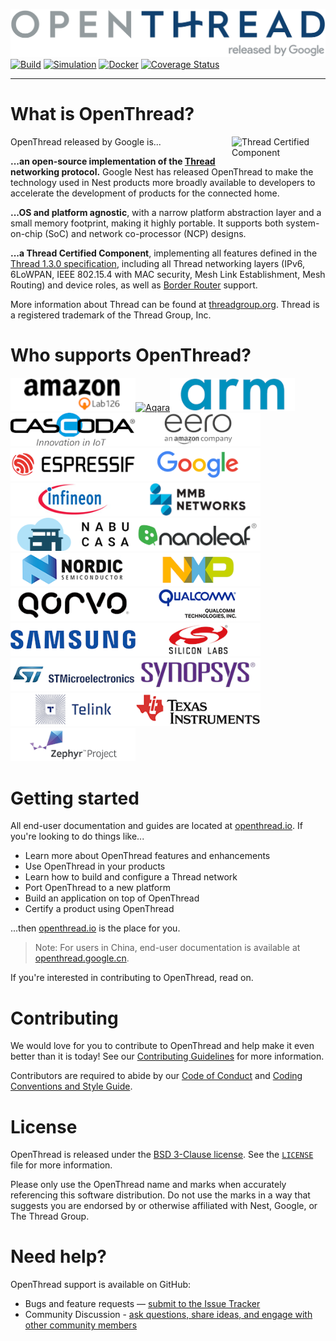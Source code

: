 [![OpenThread][ot-logo]][ot-repo] [![Build][ot-gh-action-build-svg]][ot-gh-action-build] [![Simulation][ot-gh-action-simulation-svg]][ot-gh-action-simulation] [![Docker][ot-gh-action-docker-svg]][ot-gh-action-docker] [![Coverage Status][ot-codecov-svg]][ot-codecov]

---

# What is OpenThread?

OpenThread released by Google is... <a href="https://www.threadgroup.org/What-is-Thread/Thread-Benefits#certifiedproducts"> <img src="https://cdn.rawgit.com/openthread/openthread/ab4c4e1e/doc/images/certified.svg" alt="Thread Certified Component" width="150px" align="right"> </a>

**...an open-source implementation of the [Thread](https://www.threadgroup.org/What-is-Thread/Overview) networking protocol.** Google Nest has released OpenThread to make the technology used in Nest products more broadly available to developers to accelerate the development of products for the connected home.

**...OS and platform agnostic**, with a narrow platform abstraction layer and a small memory footprint, making it highly portable. It supports both system-on-chip (SoC) and network co-processor (NCP) designs.

**...a Thread Certified Component**, implementing all features defined in the [Thread 1.3.0 specification](https://www.threadgroup.org/support#specifications), including all Thread networking layers (IPv6, 6LoWPAN, IEEE 802.15.4 with MAC security, Mesh Link Establishment, Mesh Routing) and device roles, as well as [Border Router](https://github.com/openthread/ot-br-posix) support.

More information about Thread can be found at [threadgroup.org](http://threadgroup.org/). Thread is a registered trademark of the Thread Group, Inc.

[ot-repo]: https://github.com/openthread/openthread
[ot-logo]: https://github.com/openthread/openthread/raw/main/doc/images/openthread_logo.png
[ot-gh-action-build]: https://github.com/openthread/openthread/actions?query=workflow%3ABuild+branch%3Amain+event%3Apush
[ot-gh-action-build-svg]: https://github.com/openthread/openthread/workflows/Build/badge.svg?branch=main&event=push
[ot-gh-action-simulation]: https://github.com/openthread/openthread/actions?query=workflow%3ASimulation+branch%3Amain+event%3Apush
[ot-gh-action-simulation-svg]: https://github.com/openthread/openthread/workflows/Simulation/badge.svg?branch=main&event=push
[ot-gh-action-docker]: https://github.com/openthread/openthread/actions?query=workflow%3ADocker+branch%3Amain+event%3Apush
[ot-gh-action-docker-svg]: https://github.com/openthread/openthread/workflows/Docker/badge.svg?branch=main&event=push
[ot-codecov]: https://codecov.io/gh/openthread/openthread
[ot-codecov-svg]: https://codecov.io/gh/openthread/openthread/branch/main/graph/badge.svg

# Who supports OpenThread?

<a href="https://www.amazon.com/"><img src="https://github.com/openthread/openthread/raw/main/doc/images/ot-contrib-amazon.png" alt="Amazon" width="200px"></a><a href="https://aqara/"><img src="https://github.com/openthread/openthread/raw/main/doc/images/ot-contrib-aqara.png" alt="Aqara" width="200px"></a><a href="https://www.arm.com/"><img src="https://github.com/openthread/openthread/raw/main/doc/images/ot-contrib-arm.png" alt="ARM" width="200px"></a><a href="https://www.cascoda.com/"><img src="https://github.com/openthread/openthread/raw/main/doc/images/ot-contrib-cascoda.png" alt="Cascoda" width="200px"></a><a href="https://www.eero.com/"><img src="https://github.com/openthread/openthread/raw/main/doc/images/ot-contrib-eero.png" alt="Eero" width="200px"></a><a href="https://www.espressif.com/"><img src="https://github.com/openthread/openthread/raw/main/doc/images/ot-contrib-espressif-github.png" alt="Espressif" width="200px"></a><a href="https://www.google.com/"><img src="https://github.com/openthread/openthread/raw/main/doc/images/ot-contrib-google.png" alt="Google" width="200px"></a><a href="https://www.infineon.com/"><img src="https://github.com/openthread/openthread/raw/main/doc/images/ot-contrib-infineon.png" alt="Infineon" width="200px"></a><a href="https://mmbnetworks.com/"><img src="https://github.com/openthread/openthread/raw/main/doc/images/ot-contrib-mmb-networks.png" alt="MMB Networks" width="200px"></a><a href="https://www.nabucasa.com/"><img src="https://github.com/openthread/openthread/raw/main/doc/images/ot-contrib-nabu-casa.png" alt="Nabu Casa" width="200px"></a><a href="https://www.nanoleaf.me/"><img src="https://github.com/openthread/openthread/raw/main/doc/images/ot-contrib-nanoleaf.png" alt="Nanoleaf" width="200px"></a><a href="http://www.nordicsemi.com/"><img src="https://github.com/openthread/openthread/raw/main/doc/images/ot-contrib-nordic.png" alt="Nordic" width="200px"></a><a href="http://www.nxp.com/"><img src="https://github.com/openthread/openthread/raw/main/doc/images/ot-contrib-nxp.png" alt="NXP" width="200px"></a><a href="http://www.qorvo.com/"><img src="https://github.com/openthread/openthread/raw/main/doc/images/ot-contrib-qorvo.png" alt="Qorvo" width="200px"></a><a href="https://www.qualcomm.com/"><img src="https://github.com/openthread/openthread/raw/main/doc/images/ot-contrib-qc.png" alt="Qualcomm" width="200px"></a><a href="https://www.samsung.com/"><img src="https://github.com/openthread/openthread/raw/main/doc/images/ot-contrib-samsung.png" alt="Samsung" width="200px"></a><a href="https://www.silabs.com/"><img src="https://github.com/openthread/openthread/raw/main/doc/images/ot-contrib-silabs.png" alt="Silicon Labs" width="200px"></a><a href="https://www.st.com/"><img src="https://github.com/openthread/openthread/raw/main/doc/images/ot-contrib-stm.png" alt="STMicroelectronics" width="200px"></a><a href="https://www.synopsys.com/"><img src="https://github.com/openthread/openthread/raw/main/doc/images/ot-contrib-synopsys.png" alt="Synopsys" width="200px"></a><a href="https://www.telink-semi.com/"><img src="https://github.com/openthread/openthread/raw/main/doc/images/ot-contrib-telink-github.png" alt="Telink Semiconductor" width="200px"></a><a href="https://www.ti.com/"><img src="https://github.com/openthread/openthread/raw/main/doc/images/ot-contrib-ti.png" alt="Texas Instruments" width="200px"></a><a href="https://www.zephyrproject.org/"><img src="https://github.com/openthread/openthread/raw/main/doc/images/ot-contrib-zephyr.png" alt="Zephyr Project" width="200px"></a>

# Getting started

All end-user documentation and guides are located at [openthread.io](https://openthread.io). If you're looking to do things like...

- Learn more about OpenThread features and enhancements
- Use OpenThread in your products
- Learn how to build and configure a Thread network
- Port OpenThread to a new platform
- Build an application on top of OpenThread
- Certify a product using OpenThread

...then [openthread.io](https://openthread.io) is the place for you.

> Note: For users in China, end-user documentation is available at [openthread.google.cn](https://openthread.google.cn).

If you're interested in contributing to OpenThread, read on.

# Contributing

We would love for you to contribute to OpenThread and help make it even better than it is today! See our [Contributing Guidelines](https://github.com/openthread/openthread/blob/main/CONTRIBUTING.md) for more information.

Contributors are required to abide by our [Code of Conduct](https://github.com/openthread/openthread/blob/main/CODE_OF_CONDUCT.md) and [Coding Conventions and Style Guide](https://github.com/openthread/openthread/blob/main/STYLE_GUIDE.md).

# License

OpenThread is released under the [BSD 3-Clause license](https://github.com/openthread/openthread/blob/main/LICENSE). See the [`LICENSE`](https://github.com/openthread/openthread/blob/main/LICENSE) file for more information.

Please only use the OpenThread name and marks when accurately referencing this software distribution. Do not use the marks in a way that suggests you are endorsed by or otherwise affiliated with Nest, Google, or The Thread Group.

# Need help?

OpenThread support is available on GitHub:

- Bugs and feature requests — [submit to the Issue Tracker](https://github.com/openthread/openthread/issues)
- Community Discussion - [ask questions, share ideas, and engage with other community members](https://github.com/openthread/openthread/discussions)
